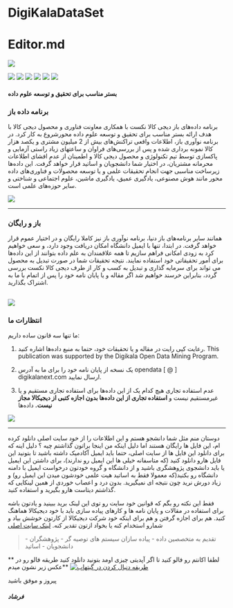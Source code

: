 
# DigiKalaDataSet

# Editor.md

![](https://pandao.github.io/editor.md/images/logos/editormd-logo-180x180.png)

![](https://img.shields.io/github/stars/pandao/editor.md.svg) ![](https://img.shields.io/github/forks/pandao/editor.md.svg) ![](https://img.shields.io/github/tag/pandao/editor.md.svg) ![](https://img.shields.io/github/release/pandao/editor.md.svg) ![](https://img.shields.io/github/issues/pandao/editor.md.svg) ![](https://img.shields.io/bower/v/editor.md.svg)


#### بستر مناسب برای تحقیق و توسعه علوم داده

### برنامه داده باز
برنامه داده‌های باز دیجی کالا نکست با همکاری معاونت فناوری و محصول دیجی کالا با هدف ارائه بستر مناسب برای تحقیق و توسعه علوم داده محورشروع به کار کرد.
در برنامه نوآوری باز، اطلاعات واقعی تراکنش‌های بیش از 2 میلیون مشتری و یکصد هزار کالا نمونه برداری شده و پس از بررسی‌های فراوان و ساعتهای زیاد راستی آزمایی و پاکسازی توسط تیم تکنولوژی و محصول دیجی کالا و اطمینان از عدم افشای اطلاعات محرمانه مشتریان، در اختیار شما دانشجویان و اساتید قرار خواهد گرفت.
این داده‌ها زیرساخت مناسبی جهت انجام تحقیقات علمی و یا توسعه محصولات و فناوری‌های داده محور مانند هوش مصنوعی، یادگیری عمیق، یادگیری ماشین، علوم اجتماعی و شناختی و سایر حوزه‌های علمی است.

[![](https://www.digikala.com/static/files/a089bf82.svg)](https://www.digikala.com/)


------------

### باز و رایگان

همانند سایر برنامه‌های باز دنیا، برنامه نوآوری باز نیز کاملا رایگان و در اختیار عموم قرار خواهد گرفت. در ابتدا، تنها با ایمیل دانشگاه امکان دریافت وجود دارد، و سعی خواهیم کرد به زودی امکانی فراهم سازیم تا همه علاقمندان به علم داده بتوانند از این داده‌ها برای أمور تحقیقاتی خود استفاده نمایند. نتیجه تحقیقات شما در صورت تبدیل به محصول می تواند برای سرمایه گذاری و تبدیل به کسب و کار از طرف دیجی کالا نکست بررسی گردد، بنابراین خرسند خواهیم شد اگر مقاله و یا پایان نامه خود را پس از اتمام با ما به اشتراک بگذارید.



[![](https://www.digikala.com/static/files/8dc04219.svg)](https://www.digikala.com/)
------------

### انتظارات ما
ما تنها سه قانون ساده داریم:

1.  رعایت کپی رایت
در مقاله و یا تحقیقات خود، حتما به منبع داده‌ها اشاره کنید.
This publication was supported by the Digikala Open Data Mining Program.

2. یک نسخه از پایان نامه خود را برای ما به آدرس
opendata [ @ ] digikalanext.com ارسال نمایید.

3. عدم استفاده تجاری
هیچ کدام یک از این داده‌ها برای استفاده تجاری مستقیم و یا غیرمستقیم نیست و **استفاده تجاری از این داده‌ها بدون اجازه کتبی از دیجیکالا مجاز نیست.**
داده‌ها

[![](https://www.digikala.com/static/files/f2019b03.svg)](https://www.digikala.com/)

------------
دوستان منم مثل شما دانشجو هستم و این اطلاعات را از خود سایت اصلی دانلود کرده ام، این فایل ها رایگان هستند اما دلیل اینکه من اینجا براتون گذاشتم چیه ؟
دلیل اینه که برای دانلود این فایل ها از سایت اصلی، حتما باید ایمیل آکادمیک داشته باشید تا بتونید این فایل هارو دانلود کنید (که متاسفانه خیلی ها این ایمیل رو ندارند)، برای داشتن این ایمیل یا باید دانشجوی پژوهشگری باشید و از دانشگاه و گروه خودتون درخواست ایمیل با دامنه دانشگاه رو بکنید(که معمولا فقط به اساتید هیت علمی خودشون میدن این ایمیل رو) و زیاد دورش نرید چون نتیجه ای نمیگیرید.
بدون درد و اعصاب خوردی از همین لینکایی که گذاشتم دیتاست هارو بگیرید و استفاده کنید.

فقط این نکته رو بگم که قوانین خود سایت رو توی این لینک برید ببینید و یادتون باشه برای استفاده در مقالات و پایان نامه ها و کارهای پیاده سازی باید با خود دیجیکالا هماهنگ کنید. هم برای اجازه گرفتن و هم برای اینکه خود شرکت دیجیکالا از کارتون خوشش بیاد و شمارو استخدام کنه یا بخواد ازتون تقدیر کنه.
[لینک سایت اصلی](https://www.digikala.com/opendata/ "لینک سایت اصلی")

> تقدیم به متخصصین داده - پیاده سازان سیستم های توصیه گر - پژوهشگران - دانشجویان - اساتید


**
لطفا اکانتم رو فالو کنید تا اگر آپدیتی چیزی اومد بتونید دانلود کنید
طریقه فالو رو در عکس زیر نشون میدم**
[![طریقه دنبال کردن در گیتهاب](https://github-images.s3.amazonaws.com/enterprise/2.15/assets/images/help/profile/follow-user-button.png "طریقه دنبال کردن در گیتهاب")](https://help.github.com/en/enterprise/2.15/user/articles/following-people "طریقه دنبال کردن در گیتهاب")


پیروز و موفق باشید
##### فرشاد
